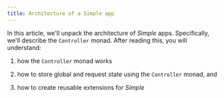 ```yaml
---
title: Architecture of a Simple app
---
```


In this article, we'll unpack the architecture of _Simple_ apps. Specifically,
we'll describe the `Controller` monad. After reading this, you will understand:

1. how the `Controller` monad works

2. how to store global and request state using the `Controller` monad, and

3. how to create reusable extensions for _Simple_

